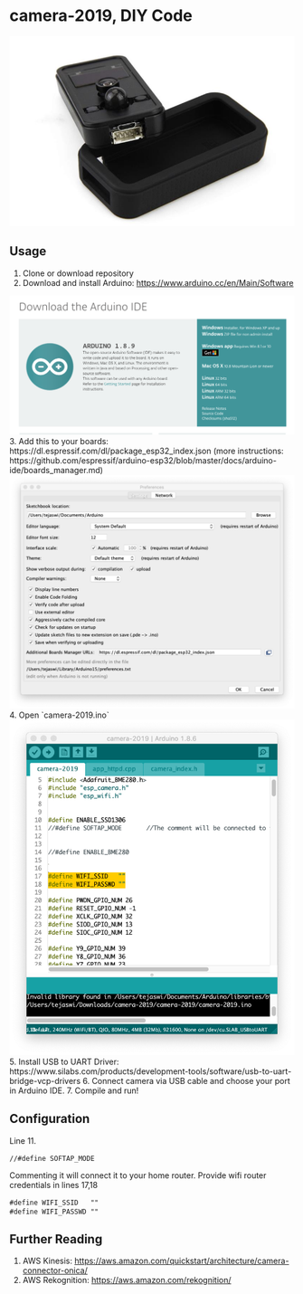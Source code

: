 # camera-2019, DIY Code
<img src='res/images/header.jpg'>

## Usage
1. Clone or download repository
2. Download and install Arduino:
  https://www.arduino.cc/en/Main/Software
<img src='res/images/arduino.png'>
3. Add this to your boards: https://dl.espressif.com/dl/package_esp32_index.json
    (more instructions: https://github.com/espressif/arduino-esp32/blob/master/docs/arduino-ide/boards_manager.md)
<img src='res/images/aPref.png'>
4. Open `camera-2019.ino`
<img src='res/images/ide.png'>
5. Install USB to UART Driver: https://www.silabs.com/products/development-tools/software/usb-to-uart-bridge-vcp-drivers
6. Connect camera via USB cable and choose your port in Arduino IDE.
7. Compile and run!

## Configuration
Line 11.

```
//#define SOFTAP_MODE 
```

Commenting it will connect it to your home router.
Provide wifi router credentials in lines 17,18

```
#define WIFI_SSID   ""
#define WIFI_PASSWD ""
```

## Further Reading
1. AWS Kinesis: https://aws.amazon.com/quickstart/architecture/camera-connector-onica/
2. AWS Rekognition: https://aws.amazon.com/rekognition/
